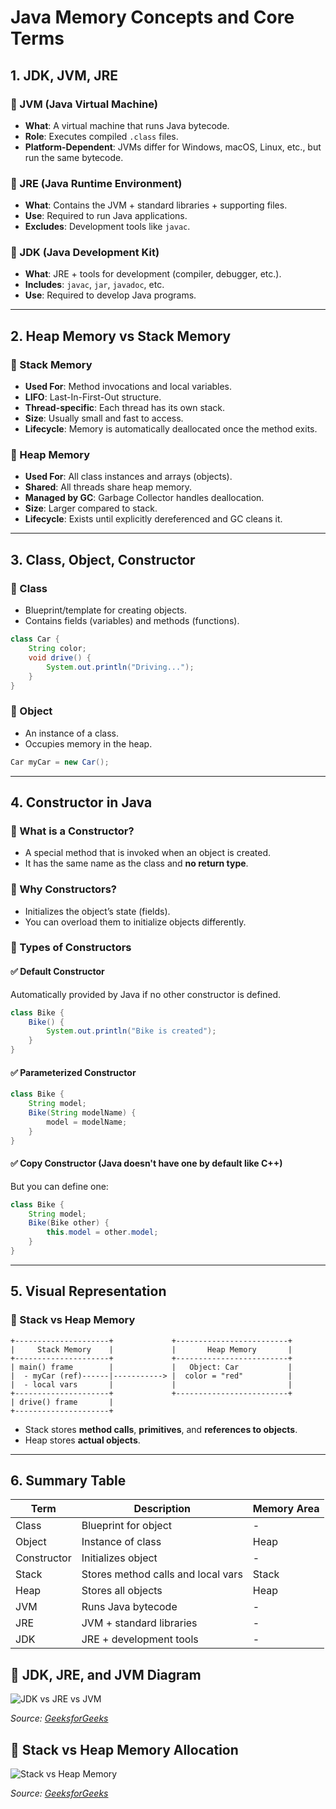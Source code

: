 
# Java Memory Concepts and Core Terms

## 1. JDK, JVM, JRE

### 🔹 JVM (Java Virtual Machine)
- **What**: A virtual machine that runs Java bytecode.
- **Role**: Executes compiled `.class` files.
- **Platform-Dependent**: JVMs differ for Windows, macOS, Linux, etc., but run the same bytecode.

### 🔹 JRE (Java Runtime Environment)
- **What**: Contains the JVM + standard libraries + supporting files.
- **Use**: Required to run Java applications.
- **Excludes**: Development tools like `javac`.

### 🔹 JDK (Java Development Kit)
- **What**: JRE + tools for development (compiler, debugger, etc.).
- **Includes**: `javac`, `jar`, `javadoc`, etc.
- **Use**: Required to develop Java programs.

---

## 2. Heap Memory vs Stack Memory

### 🔸 Stack Memory
- **Used For**: Method invocations and local variables.
- **LIFO**: Last-In-First-Out structure.
- **Thread-specific**: Each thread has its own stack.
- **Size**: Usually small and fast to access.
- **Lifecycle**: Memory is automatically deallocated once the method exits.

### 🔸 Heap Memory
- **Used For**: All class instances and arrays (objects).
- **Shared**: All threads share heap memory.
- **Managed by GC**: Garbage Collector handles deallocation.
- **Size**: Larger compared to stack.
- **Lifecycle**: Exists until explicitly dereferenced and GC cleans it.

---

## 3. Class, Object, Constructor

### 🔹 Class
- Blueprint/template for creating objects.
- Contains fields (variables) and methods (functions).

```java
class Car {
    String color;
    void drive() {
        System.out.println("Driving...");
    }
}
```

### 🔹 Object
- An instance of a class.
- Occupies memory in the heap.

```java
Car myCar = new Car();
```

---

## 4. Constructor in Java

### 🔸 What is a Constructor?
- A special method that is invoked when an object is created.
- It has the same name as the class and **no return type**.

### 🔸 Why Constructors?
- Initializes the object’s state (fields).
- You can overload them to initialize objects differently.

### 🔸 Types of Constructors

#### ✅ Default Constructor
Automatically provided by Java if no other constructor is defined.

```java
class Bike {
    Bike() {
        System.out.println("Bike is created");
    }
}
```

#### ✅ Parameterized Constructor

```java
class Bike {
    String model;
    Bike(String modelName) {
        model = modelName;
    }
}
```

#### ✅ Copy Constructor (Java doesn't have one by default like C++)
But you can define one:

```java
class Bike {
    String model;
    Bike(Bike other) {
        this.model = other.model;
    }
}
```

---

## 5. Visual Representation

### 🔸 Stack vs Heap Memory

```plaintext
+---------------------+             +-------------------------+
|     Stack Memory    |             |       Heap Memory       |
+---------------------+             +-------------------------+
| main() frame        |             |   Object: Car           |
|  - myCar (ref)------|-----------> |  color = "red"          |
|  - local vars       |             |                         |
+---------------------+             +-------------------------+
| drive() frame       |
+---------------------+
```

- Stack stores **method calls**, **primitives**, and **references to objects**.
- Heap stores **actual objects**.

---

## 6. Summary Table

| Term        | Description                            | Memory Area |
|-------------|----------------------------------------|-------------|
| Class       | Blueprint for object                   | -           |
| Object      | Instance of class                      | Heap        |
| Constructor | Initializes object                     | -           |
| Stack       | Stores method calls and local vars     | Stack       |
| Heap        | Stores all objects                     | Heap        |
| JVM         | Runs Java bytecode                     | -           |
| JRE         | JVM + standard libraries               | -           |
| JDK         | JRE + development tools                | -           |


## 📌 JDK, JRE, and JVM Diagram

![JDK vs JRE vs JVM](https://www.geeksforgeeks.org/wp-content/uploads/jdk-jre-jvm.png)

*Source: [GeeksforGeeks](https://www.geeksforgeeks.org/differences-jdk-jre-jvm/)*

## 📌 Stack vs Heap Memory Allocation

![Stack vs Heap Memory](https://www.geeksforgeeks.org/wp-content/uploads/Stack-and-Heap-Memory-in-Java.png)

*Source: [GeeksforGeeks](https://www.geeksforgeeks.org/java-stack-vs-heap-memory-allocation/)*

